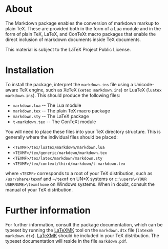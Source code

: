# About #

The Markdown package enables the conversion of markdown markup to plain TeX.
These are provided both in the form of a Lua module and in the form of plain
TeX, LaTeX, and ConTeXt macro packages that enable the direct inclusion of
markdown documents inside TeX documents.

This material is subject to the LaTeX Project Public License.

# Installation #

To install the package, interpret the `markdown.ins` file using a Unicode-aware
TeX engine, such as XeTeX (`xetex markdown.ins`) or LuaTeX
(`luatex markdown.ins`). This should produce the following files:

 * `markdown.lua` -- The Lua module
 * `markdown.tex` -- The plain TeX macro package
 * `markdown.sty` -- The LaTeX package
 * `t-markdown.tex` -- The ConTeXt module

You will need to place these files into your TeX directory structure. This is
generally where the individual files should be placed:

 * `<TEXMF>/tex/luatex/markdown/markdown.lua`
 * `<TEXMF>/tex/generic/markdown/markdown.tex`
 * `<TEXMF>/tex/latex/markdown/markdown.sty`
 * `<TEXMF>/tex/context/third/markdown/t-markdown.tex`

where `<TEXMF>` corresponds to a root of your TeX distribution, such as
`/usr/share/texmf` and `~/texmf` on UN\*X systems or
`c:\users\<YOUR USERNAME>\texmfhome` on Windows systems. When in doubt,
consult the manual of your TeX distribution.

# Further information #

For further information, consult the package documentation, which can be
typeset by running the [LaTeXMK] tool on the `markdown.dtx` file
(`latexmk markdown.dtx`). [LaTeXMK] should be included in your TeX
distribution. The typeset documentation will reside in the file
`markdown.pdf`.

 [LaTeXMK]: https://www.ctan.org/pkg/latexmk/
